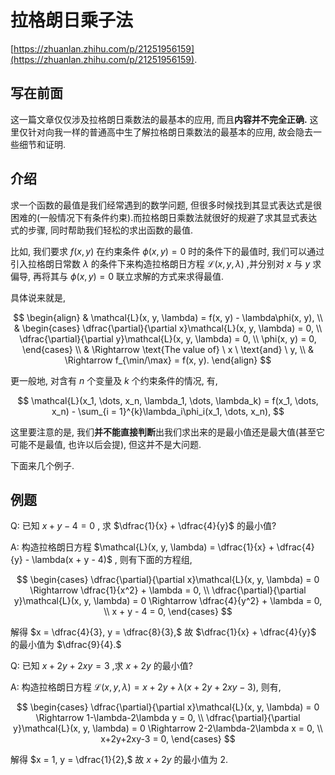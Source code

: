 # 拉格朗日乘子法

[https://zhuanlan.zhihu.com/p/21251956159](https://zhuanlan.zhihu.com/p/21251956159).

## 写在前面

这一篇文章仅仅涉及拉格朗日乘数法的最基本的应用, 而且**内容并不完全正确.** 这里仅针对向我一样的普通高中生了解拉格朗日乘数法的最基本的应用, 故会隐去一些细节和证明.

## 介绍

求一个函数的最值是我们经常遇到的数学问题, 但很多时候找到其显式表达式是很困难的(一般情况下有条件约束).而拉格朗日乘数法就很好的规避了求其显式表达式的步骤, 同时帮助我们轻松的求出函数的最值.

比如, 我们要求 $f(x, y)$ 在约束条件 $\phi(x, y) = 0$ 时的条件下的最值时, 我们可以通过引入拉格朗日常数 $\lambda$ 的条件下来构造拉格朗日方程 $\mathcal{L}(x, y, \lambda)$ ,并分别对 $x$ 与 $y$ 求偏导, 再将其与 $\phi(x, y) = 0$ 联立求解的方式来求得最值.

 具体说来就是,

$$
\begin{align}
  & \mathcal{L}(x, y, \lambda) = f(x, y) - \lambda\phi(x, y), \\
  & \begin{cases}
    \dfrac{\partial}{\partial x}\mathcal{L}(x, y, \lambda) = 0, \\
    \dfrac{\partial}{\partial y}\mathcal{L}(x, y, \lambda) = 0, \\
    \phi(x, y) = 0,
  \end{cases} \\
  & \Rightarrow \text{The value of} \ x \ \text{and} \ y, \\
  & \Rightarrow f_{\min/\max} = f(x, y).
\end{align}
$$

更一般地, 对含有 $n$ 个变量及 $k$ 个约束条件的情况, 有,

$$
\mathcal{L}(x_1, \dots, x_n, \lambda_1, \dots, \lambda_k) = f(x_1, \dots, x_n) - \sum_{i = 1}^{k}\lambda_i\phi_i(x_1, \dots, x_n),
$$

这里要注意的是, 我们**并不能直接判断**出我们求出来的是最小值还是最大值(甚至它可能不是最值, 也许以后会提), 但这并不是大问题.

下面来几个例子.

## 例题

$\text{Q:}$ 已知 $x + y - 4 = 0$ , 求 $\dfrac{1}{x} + \dfrac{4}{y}$ 的最小值?

$\text{A:}$ 构造拉格朗日方程 $\mathcal{L}(x, y, \lambda) = \dfrac{1}{x} + \dfrac{4}{y} - \lambda(x + y - 4)$ , 则有下面的方程组,

$$
\begin{cases}   \dfrac{\partial}{\partial x}\mathcal{L}(x, y, \lambda) = 0 \Rightarrow \dfrac{1}{x^2} + \lambda = 0, \\    \dfrac{\partial}{\partial y}\mathcal{L}(x, y, \lambda) = 0 \Rightarrow \dfrac{4}{y^2} + \lambda = 0, \\   x + y - 4 = 0, \end{cases}
$$ 

解得 $x = \dfrac{4}{3}, y = \dfrac{8}{3},$ 故 $\dfrac{1}{x} + \dfrac{4}{y}$ 的最小值为 $\dfrac{9}{4}.$ 

$\text{Q:}$ 已知 $x+2y+2xy = 3$ ,求 $x+2y$ 的最小值?

$\text{A:}$ 构造拉格朗日方程 $\mathcal{L}(x, y, \lambda) = x+2y+\lambda(x+2y+2xy-3),$ 则有,

$$
\begin{cases}   \dfrac{\partial}{\partial x}\mathcal{L}(x, y, \lambda) = 0 \Rightarrow 1-\lambda-2\lambda y = 0, \\   \dfrac{\partial}{\partial y}\mathcal{L}(x, y, \lambda) = 0 \Rightarrow 2-2\lambda-2\lambda x = 0, \\   x+2y+2xy-3 = 0, \end{cases}
$$

解得 $x = 1, y = \dfrac{1}{2},$ 故 $x + 2y$ 的最小值为 $2.$ 
